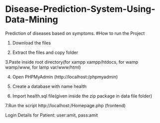 # Disease-Prediction-System-Using-Data-Mining
Prediction of diseases based on symptoms.
#How to run the Project
1. Download the files

2. Extract the files and copy folder

3.Paste inside root directory(for xampp xampp/htdocs, for wamp wamp/www, for lamp var/www/html)

4. Open PHPMyAdmin (http://localhost:/phpmyadmin)

5. Create a database with name health

6. Import health.sql file(given inside the zip package in data file folder)

7.Run the script http://localhost:/Homepage.php (frontend)

Login Details for Patient: user:amit, pass:amit
